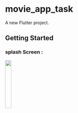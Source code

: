 # movie_app_task

A new Flutter project.

## Getting Started
### splash Screen :
<img src="https://github.com/user-attachments/assets/392d51d8-fc22-4e41-8f66-cfd62d0436a6" width=20% height=20%>

